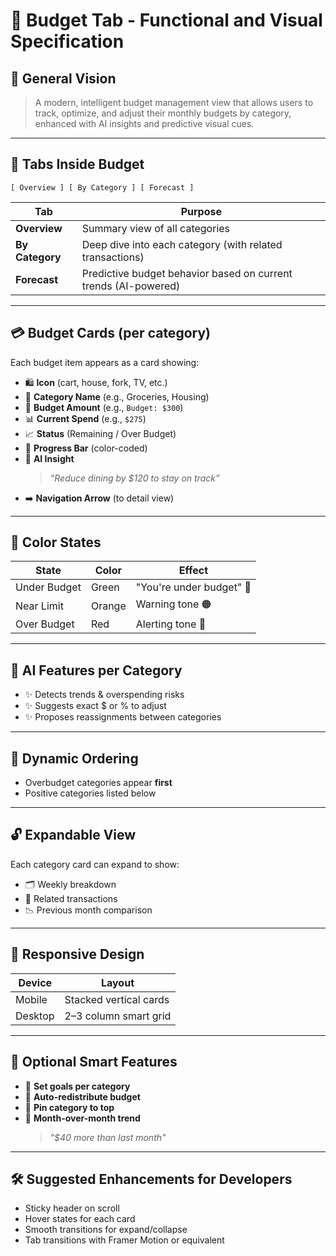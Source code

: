 
# 🧾 Budget Tab - Functional and Visual Specification

## 📌 General Vision

> A modern, intelligent budget management view that allows users to track, optimize, and adjust their monthly budgets by category, enhanced with AI insights and predictive visual cues.

---

## 🧭 Tabs Inside Budget

```
[ Overview ] [ By Category ] [ Forecast ]
```

| Tab            | Purpose |
|----------------|---------|
| **Overview**   | Summary view of all categories |
| **By Category**| Deep dive into each category (with related transactions) |
| **Forecast**   | Predictive budget behavior based on current trends (AI-powered) |

---

## 💳 Budget Cards (per category)

Each budget item appears as a card showing:

- 🛍 **Icon** (cart, house, fork, TV, etc.)
- 💬 **Category Name** (e.g., Groceries, Housing)
- 💸 **Budget Amount** (e.g., `Budget: $300`)
- 📊 **Current Spend** (e.g., `$275`)
- 📈 **Status** (Remaining / Over Budget)
- 📏 **Progress Bar** (color-coded)
- 🧠 **AI Insight**
  > _“Reduce dining by $120 to stay on track”_
- ➡️ **Navigation Arrow** (to detail view)

---

## 🎨 Color States

| State           | Color   | Effect                     |
|-----------------|---------|----------------------------|
| Under Budget    | Green   | "You're under budget" 🎉   |
| Near Limit      | Orange  | Warning tone 🟠             |
| Over Budget     | Red     | Alerting tone 🔴           |

---

## 🧠 AI Features per Category

- ✨ Detects trends & overspending risks
- ✨ Suggests exact $ or % to adjust
- ✨ Proposes reassignments between categories

---

## 🔁 Dynamic Ordering

- Overbudget categories appear **first**
- Positive categories listed below

---

## 🔓 Expandable View

Each category card can expand to show:
- 🗂 Weekly breakdown
- 📜 Related transactions
- 📉 Previous month comparison

---

## 📱 Responsive Design

| Device   | Layout  |
|----------|---------|
| Mobile   | Stacked vertical cards |
| Desktop  | 2–3 column smart grid  |

---

## 🧠 Optional Smart Features

- 🎯 **Set goals per category**
- 🔁 **Auto-redistribute budget**
- 📌 **Pin category to top**
- 📅 **Month-over-month trend**
  > _"$40 more than last month"_

---

## 🛠 Suggested Enhancements for Developers

- Sticky header on scroll
- Hover states for each card
- Smooth transitions for expand/collapse
- Tab transitions with Framer Motion or equivalent
